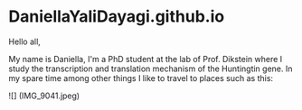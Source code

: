 # DaniellaYaliDayagi.github.io
Hello all,

My name is Daniella, I'm a PhD student at the lab of Prof. Dikstein where I study the transcription and translation mechanism of the Huntingtin gene.
In my spare time among other things I like to travel to places such as this:


![] (IMG_9041.jpeg) 
